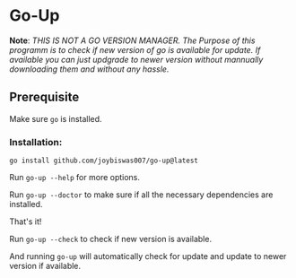 # Go-Up

**Note**: _THIS IS NOT A GO VERSION MANAGER. The Purpose of this programm is to check if new version of go is available for update. If available you can just updgrade to newer version without mannually downloading them and without any hassle._

## Prerequisite
Make sure `go` is installed. 

### Installation:
```
go install github.com/joybiswas007/go-up@latest
```
Run `go-up --help` for more options.

Run `go-up --doctor` to make sure if all the necessary dependencies are installed.

That's it!

Run `go-up --check` to check if new version is available.

And running `go-up` will automatically check for update and update to newer version if available.
